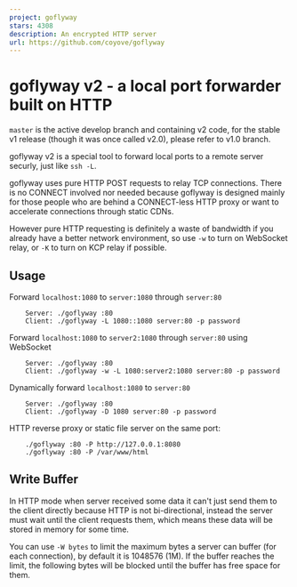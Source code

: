 ```yaml
---
project: goflyway
stars: 4308
description: An encrypted HTTP server
url: https://github.com/coyove/goflyway
---
```


goflyway v2 - a local port forwarder built on HTTP
==================================================

`master` is the active develop branch and containing v2 code, for the stable v1 release (though it was once called v2.0), please refer to v1.0 branch.

goflyway v2 is a special tool to forward local ports to a remote server securly, just like `ssh -L`.

goflyway uses pure HTTP POST requests to relay TCP connections. There is no CONNECT involved nor needed because goflyway is designed mainly for those people who are behind a CONNECT-less HTTP proxy or want to accelerate connections through static CDNs.

However pure HTTP requesting is definitely a waste of bandwidth if you already have a better network environment, so use `-w` to turn on WebSocket relay, or `-K` to turn on KCP relay if possible.

Usage
-----

Forward `localhost:1080` to `server:1080` through `server:80`

```
    Server: ./goflyway :80
    Client: ./goflyway -L 1080::1080 server:80 -p password
```

Forward `localhost:1080` to `server2:1080` through `server:80` using WebSocket

```
    Server: ./goflyway :80
    Client: ./goflyway -w -L 1080:server2:1080 server:80 -p password
```

Dynamically forward `localhost:1080` to `server:80`

```
    Server: ./goflyway :80
    Client: ./goflyway -D 1080 server:80 -p password
```

HTTP reverse proxy or static file server on the same port:

```
    ./goflyway :80 -P http://127.0.0.1:8080 
    ./goflyway :80 -P /var/www/html
```

Write Buffer
------------

In HTTP mode when server received some data it can't just send them to the client directly because HTTP is not bi-directional, instead the server must wait until the client requests them, which means these data will be stored in memory for some time.

You can use `-W bytes` to limit the maximum bytes a server can buffer (for each connection), by default it is 1048576 (1M). If the buffer reaches the limit, the following bytes will be blocked until the buffer has free space for them.
